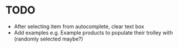 # TODO

- After selecting item from autocomplete, clear text box
- Add examples e.g. Example products to populate their trolley with (randomly selected maybe?)
